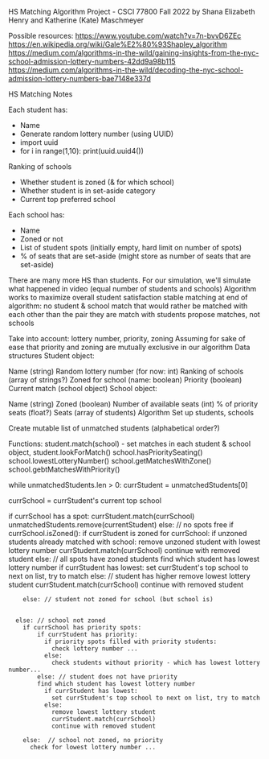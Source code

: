 HS Matching Algorithm Project - CSCI 77800 Fall 2022
by Shana Elizabeth Henry and Katherine (Kate) Maschmeyer

Possible resources:
https://www.youtube.com/watch?v=7n-bvvD6ZEc
https://en.wikipedia.org/wiki/Gale%E2%80%93Shapley_algorithm
https://medium.com/algorithms-in-the-wild/gaining-insights-from-the-nyc-school-admission-lottery-numbers-42dd9a98b115
https://medium.com/algorithms-in-the-wild/decoding-the-nyc-school-admission-lottery-numbers-bae7148e337d

HS Matching Notes

Each student has:
- Name
- Generate random lottery number (using UUID)
- import uuid
- for i in range(1,10): print(uuid.uuid4())

Ranking of schools
- Whether student is zoned (& for which school)
- Whether student is in set-aside category
- Current top preferred school

Each school has:
- Name
- Zoned or not
- List of student spots (initially empty, hard limit on number of spots)
- % of seats that are set-aside (might store as number of seats that are set-aside)

There are many more HS than students. For our simulation, we'll simulate what happened in video (equal number of students and schools)
Algorithm works to maximize overall student satisfaction
stable matching at end of algorithm: no student & school match that would rather be matched with each other than the pair they are match with
students propose matches, not schools

Take into account: lottery number, priority, zoning
Assuming for sake of ease that priority and zoning are mutually exclusive in our algorithm
Data structures
Student object:

Name (string)
Random lottery number (for now: int)
Ranking of schools (array of strings?)
Zoned for school (name: boolean)
Priority (boolean)
Current match (school object)
School object:

Name (string)
Zoned (boolean)
Number of available seats (int)
% of priority seats (float?)
Seats (array of students)
Algorithm
Set up students, schools

Create mutable list of unmatched students (alphabetical order?)

Functions: student.match(school) - set matches in each student & school object, student.lookForMatch() school.hasPrioritySeating() school.lowestLotteryNumber() school.getMatchesWithZone() school.gebtMatchesWithPriority()

while unmatchedStudents.len > 0:
  currStudent = unmatchedStudents[0]

  currSchool = currStudent's current top school
  
  if currSchool has a spot:
    currStudent.match(currSchool)
    unmatchedStudents.remove(currentStudent) 
  else:  // no spots free
      if currSchool.isZoned():
        if currStudent is zoned for currSchool:
            if unzoned students already matched with school:
              remove unzoned student with lowest lottery number
              currStudent.match(currSchool)
              continue with removed student
            else: // all spots have zoned students
              find which student has lowest lottery number
              if currStudent has lowest:
                set currStudent's top school to next on list, try to match
              else:  // student has higher
                remove lowest lottery student
                currStudent.match(currSchool)
                continue with removed student  
              
        else: // student not zoned for school (but school is)
        
           
      else: // school not zoned
        if currSchool has priority spots:
            if currStudent has priority:
              if priority spots filled with priority students:
                check lottery number ...
              else:
                check students without priority - which has lowest lottery number... 
            else: // student does not have priority
            find which student has lowest lottery number
              if currStudent has lowest:
                set currStudent's top school to next on list, try to match
              else: 
                remove lowest lottery student
                currStudent.match(currSchool)
                continue with removed student

        else:  // school not zoned, no priority
          check for lowest lottery number ...
